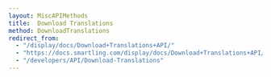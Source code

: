 ```yaml
---
layout: MiscAPIMethods
title:  Download Translations
method: DownloadTranslations
redirect_from: 
  - "/display/docs/Download+Translations+API/"
  - "https://docs.smartling.com/display/docs/Download+Translations+API/"
  - "/developers/API/Download-Translations"
---
```


